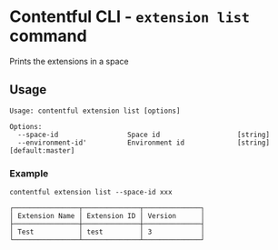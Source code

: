 # Contentful CLI - `extension list` command

Prints the extensions in a space

## Usage

```
Usage: contentful extension list [options]

Options:
  --space-id                 Space id                   [string]
  --environment-id'          Environment id             [string] [default:master]
```

### Example

```shell
contentful extension list --space-id xxx

┌────────────────┬──────────────┬──────────────┐
│ Extension Name │ Extension ID │ Version      │
├────────────────┼──────────────┼──────────────┤
│ Test           │ test         │ 3            │
└────────────────┴──────────────┴──────────────┘
```
